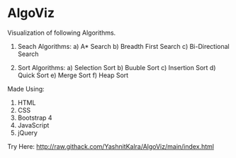 # AlgoViz

Visualization of following Algorithms.
1. Seach Algorithms:
	a) A* Search
	b) Breadth First Search
	c) Bi-Directional Search

2. Sort Algorithms:
	a) Selection Sort
	b) Buuble Sort
	c) Insertion Sort
	d) Quick Sort
	e) Merge Sort
	f) Heap Sort

Made Using:
1. HTML
2. CSS
3. Bootstrap 4
4. JavaScript
5. jQuery

Try Here: http://raw.githack.com/YashnitKalra/AlgoViz/main/index.html
